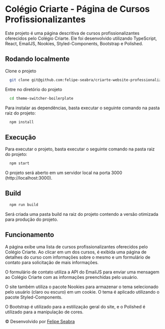 # Colégio Criarte - Página de Cursos Profissionalizantes

Este projeto é uma página descritiva de cursos profissionalizantes oferecidos pelo Colégio Criarte. Ele foi desenvolvido utilizando TypeScript, React, EmailJS, Nookies, Styled-Components, Bootstrap e Polished.

## Rodando localmente

Clone o projeto

```bash
  git clone git@github.com:felipe-seabra/criarte-website-professionalizing.git
```

Entre no diretório do projeto

```bash
  cd theme-switcher-boilerplate
```

Para instalar as dependências, basta executar o seguinte comando na pasta raiz do projeto:

```bash
  npm install
```

## Execução

Para executar o projeto, basta executar o seguinte comando na pasta raiz do projeto:

```bash
  npm start
```
O projeto será aberto em um servidor local na porta 3000 (http://localhost:3000).

## Build

```bash
  npm run build

```
Será criada uma pasta build na raiz do projeto contendo a versão otimizada para produção do projeto.

## Funcionamento

A página exibe uma lista de cursos profissionalizantes oferecidos pelo Colégio Criarte. Ao clicar em um dos cursos, é exibida uma página de detalhes do curso com informações sobre o mesmo e um formulário de contato para solicitação de mais informações.

O formulário de contato utiliza a API do EmailJS para enviar uma mensagem ao Colégio Criarte com as informações preenchidas pelo usuário.

O site também utiliza o pacote Nookies para armazenar o tema selecionado pelo usuário (claro ou escuro) em um cookie. O tema é aplicado utilizando o pacote Styled-Components.

O Bootstrap é utilizado para a estilização geral do site, e o Polished é utilizado para a manipulação de cores.

© Desenvolvido por [Felipe Seabra](https://www.linkedin.com/in/felipe-seabra/) 